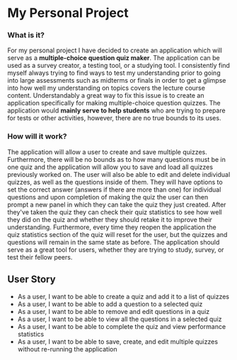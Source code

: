 # My Personal Project
### What is it?
For my personal project I have decided to create an application which will serve as a **multiple-choice question quiz 
maker**. The application can be used as a survey creator, a testing tool, or a studying tool. I consistently find myself
always trying to find ways to test my understanding prior to going into large assessments such as midterms or finals in 
order to get a glimpse into how well my understanding on topics covers the lecture course content. Understandably a 
great way to fix this issue is to create an application specifically for making multiple-choice question quizzes. The 
application would **mainly serve to help students** who are trying to prepare for tests or other activities, however,
there are no true bounds to its uses.

### How will it work? 
The application will allow a user to create and save multiple quizzes. Furthermore, there will be no bounds as to how
many questions must be in one quiz and the application will allow you to save and load all quizzes previously worked on.
The user will also be able to edit and delete individual quizzes, as well as the questions inside of them. They will
have options to set the correct answer (answers if there are more than one) for individual questions and upon 
completion of making the quiz the user can then prompt a new panel in which they can take the quiz they just created.
After they've taken the quiz they can check their quiz statistics to see how well they did on the quiz and whether they
should retake it to improve their understanding. Furthermore, every time they reopen the application the quiz statistics
section of the quiz will reset for the user, but the quizzes and questions will remain in the same state as before.
The application should serve as a great tool for users, whether they are trying to study, survey, or test their 
fellow peers.
## User Story

- As a user, I want to be able to create a quiz and add it to a list of quizzes
- As a user, I want to be able to add a question to a selected quiz
- As a user, I want to be able to remove and edit questions in a quiz
- As a user, I want to be able to view all the questions in a selected quiz
- As a user, I want to be able to complete the quiz and view performance statistics
- As a user, I want to be able to save, create, and edit multiple quizzes without re-running the application